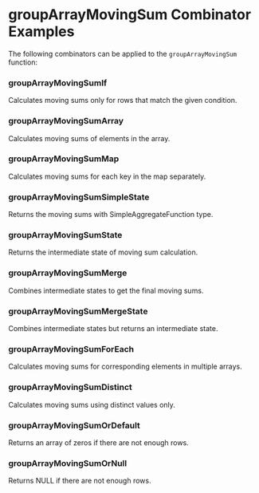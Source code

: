 # groupArrayMovingSum Combinator Examples

The following combinators can be applied to the `groupArrayMovingSum` function:

### groupArrayMovingSumIf
Calculates moving sums only for rows that match the given condition.

### groupArrayMovingSumArray
Calculates moving sums of elements in the array.

### groupArrayMovingSumMap
Calculates moving sums for each key in the map separately.

### groupArrayMovingSumSimpleState
Returns the moving sums with SimpleAggregateFunction type.

### groupArrayMovingSumState
Returns the intermediate state of moving sum calculation.

### groupArrayMovingSumMerge
Combines intermediate states to get the final moving sums.

### groupArrayMovingSumMergeState
Combines intermediate states but returns an intermediate state.

### groupArrayMovingSumForEach
Calculates moving sums for corresponding elements in multiple arrays.

### groupArrayMovingSumDistinct
Calculates moving sums using distinct values only.

### groupArrayMovingSumOrDefault
Returns an array of zeros if there are not enough rows.

### groupArrayMovingSumOrNull
Returns NULL if there are not enough rows. 